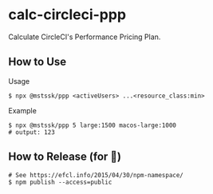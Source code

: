 # calc-circleci-ppp
Calculate CircleCI's Performance Pricing Plan.

## How to Use

Usage
```
$ npx @mstssk/ppp <activeUsers> ...<resource_class:min>
```

Example
```
$ npx @mstssk/ppp 5 large:1500 macos-large:1000
# output: 123
```

## How to Release (for 🍏)

```
# See https://efcl.info/2015/04/30/npm-namespace/
$ npm publish --access=public
```
